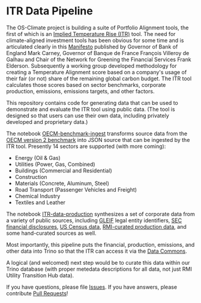 # ITR Data Pipeline

The OS-Climate project is building a suite of Portfolio Alignment tools, the first of which is an [Implied Temperature Rise (ITR)](https://github.com/os-climate/ITR) tool. The need for climate-aligned
investment tools has been obvious for some time and is articulated clearly in this [Manifesto](https://www.bankofengland.co.uk/news/2019/april/open-letter-on-climate-related-financial-risks) published
by Governor of Bank of England Mark Carney, Governor of Banque de France François Villeroy de Galhau and Chair of the Network for Greening the Financial Services Frank Elderson. Subsequently a working
group developed methodology for creating a Temperature Alignment score based on a company's usage of their fair (or not) share of the remaining global carbon budget. The ITR tool calculates those
scores based on sector benchmarks, corporate production, emissions, emissions targets, and other factors.

This repository contains code for generating data that can be used to demonstrate and evaluate the ITR tool using public data. (The tool is designed so that users can use their own data, including
privately developed and proprietary data.)

The notebook [OECM-benchmark-ingest](notebooks/OECM-benchmark-ingest.ipynb) transforms source data from the [OECM version 2 benchmark](https://www.oneearth.org/updated-one-earth-climate-model/) into
JSON source that can be ingested by the ITR tool. Presently 14 sectors are supported (with more coming):

- Energy (Oil & Gas)
- Utilities (Power, Gas, Combined)
- Buildings (Commercial and Residential)
- Construction
- Materials (Concrete, Aluminum, Steel)
- Road Transport (Passenger Vehicles and Freight)
- Chemical Industry
- Textiles and Leather

The notebook [ITR-data-production](ITR-data-production.ipynb) synthesizes a set of corporate data from a variety of public sources, including [GLEIF](https://www.gleif.org/en) legal entity
identifiers, [SEC financial disclosures](https://www.sec.gov/edgar/searchedgar/companysearch), [US Census data](https://www.census.gov/data.html), [RMI-curated production
data](https://utilitytransitionhub.rmi.org/data-download/), and some hand-curated sources as well.

Most importantly, this pipeline puts the financial, production, emissions, and other data into Trino so that the ITR can access it via the [Data Commons](https://github.com/os-climate/os_c_data_commons).

A logical (and welcomed) next step would be to curate this data within our Trino database (with proper metedata descriptions for all data, not just RMI Utility Transition Hub data).

If you have questions, please file [Issues](https://github.com/os-climate/itr-data-pipeline/issues). If you have answers, please contribute [Pull
Requests](https://github.com/os-climate/itr-data-pipeline/pulls)!

